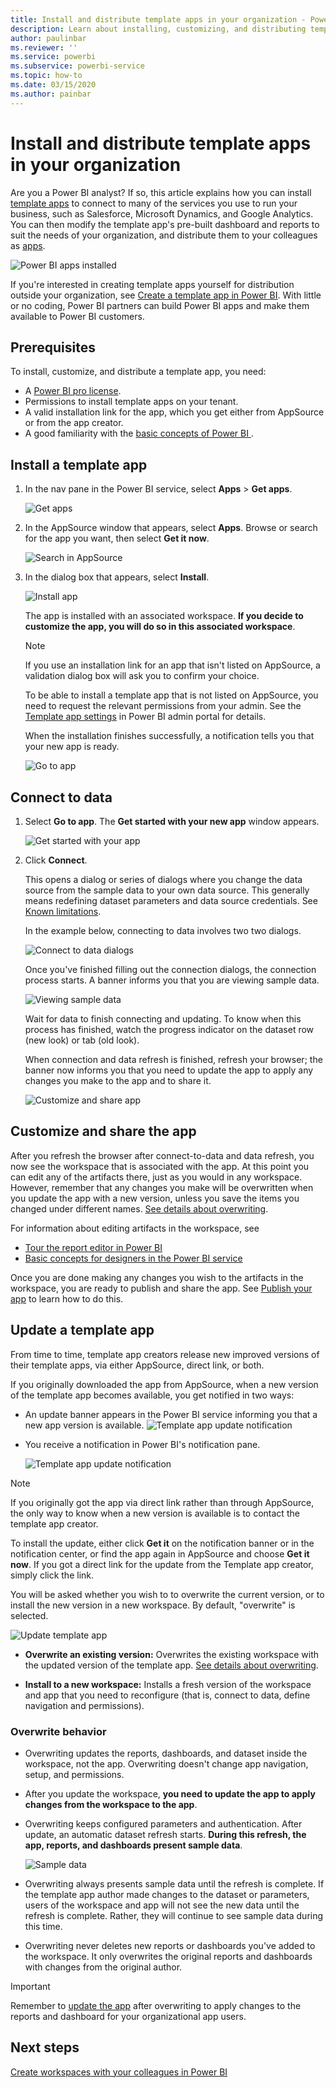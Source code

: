 ```yaml
---
title: Install and distribute template apps in your organization - Power BI
description: Learn about installing, customizing, and distributing template apps in your organization in Power BI.
author: paulinbar
ms.reviewer: ''
ms.service: powerbi
ms.subservice: powerbi-service
ms.topic: how-to
ms.date: 03/15/2020
ms.author: painbar
---
```


# Install and distribute template apps in your organization

Are you a Power BI analyst? If so, this article explains how you can  install [template apps](service-template-apps-overview.md) to connect to many of the services you use to run your business, such as Salesforce, Microsoft Dynamics, and Google Analytics. You can then modify the template app's pre-built dashboard and reports to suit the needs of your organization, and distribute them to your colleagues as [apps](consumer/end-user-apps.md). 

![Power BI apps installed](media/service-template-apps-install-distribute/power-bi-get-apps.png)

If you're interested in creating template apps yourself for distribution outside your organization, see [Create a template app in Power BI](service-template-apps-create.md). With little or no coding, Power BI partners can build Power BI apps and make them available to Power BI customers. 

## Prerequisites  

To install, customize, and distribute a template app, you need: 

* A [Power BI pro license](service-self-service-signup-for-power-bi.md).
* Permissions to install template apps on your tenant.
* A valid installation link for the app, which you get either from AppSource or from the app creator.
* A good familiarity with the [basic concepts of Power BI ](service-basic-concepts.md).

## Install a template app

1. In the nav pane in the Power BI service, select **Apps** > **Get apps**.

    ![Get apps](media/service-template-apps-install-distribute/power-bi-get-apps-arrow.png)

1. In the AppSource window that  appears, select **Apps**. Browse or search for the app you want, then select **Get it now**.

    ![Search in AppSource](media/service-template-apps-install-distribute/power-bi-appsource.png)

1. In the dialog box that appears, select **Install**.

    ![Install app](media/service-template-apps-install-distribute/power-install-dialog.png)
    
    The app is installed with an associated workspace. **If you decide to customize the app, you will do so in this associated workspace**.

    > [!NOTE]
    > If you use an installation link for an app that isn't listed on AppSource, a validation dialog box will ask you to confirm your choice.
    >
    >To be able to install a template app that is not listed on AppSource, you need to request the relevant permissions from your admin. See the [Template app settings](service-admin-portal.md#template-apps-settings) in Power BI admin portal for details.

    When the installation finishes successfully, a notification tells you that your new app is ready.

    ![Go to app](media/service-template-apps-install-distribute/power-bi-go-to-app.png)

## Connect to data

1. Select **Go to app**. The **Get started with your new app** window appears.

   ![Get started with your app](media/service-template-apps-install-distribute/power-bi-template-app-get-started.png)

1. Click **Connect**.
    
    This opens a dialog or series of dialogs where you change the data source from the sample data to your own data source. This generally means redefining dataset parameters and data source credentials. See [Known limitations](service-template-apps-tips.md#known-limitations).
    
    In the example below, connecting to data involves two two dialogs.

   ![Connect to data dialogs](media/service-template-apps-install-distribute/power-bi-template-app-connect-to-data-dialogs.png)

    Once you've finished filling out the connection dialogs, the connection process starts. A banner informs you that you are viewing sample data.

    ![Viewing sample data](media/service-template-apps-install-distribute/power-bi-template-app-viewing-sample-data.png)

    Wait for data to finish connecting and updating. To know when this process has finished, watch the progress indicator on the dataset row (new look) or tab (old look).

   When connection and data refresh is finished, refresh your browser; the banner now informs you that you need to update the app to apply any changes you make to the app and to share it.

    ![Customize and share app](media/service-template-apps-install-distribute/power-bi-template-app-customize-share.png)

## Customize and share the app

After you refresh the browser after connect-to-data and data refresh, you now see the workspace that is associated with the app. At this point you can edit any of the artifacts there, just as you would in any workspace. However, remember that any changes you make will be overwritten when you update the app with a new version, unless you save the items you changed under different names. [See details about overwriting](#overwrite-behavior).

For information about editing artifacts in the workspace, see
* [Tour the report editor in Power BI](service-the-report-editor-take-a-tour.md)
* [Basic concepts for designers in the Power BI service](service-basic-concepts.md)

Once you are done making any changes you wish to the artifacts in the workspace, you are ready to publish and share the app. See [Publish your app](service-create-distribute-apps.md#publish-your-app) to learn how to do this.

## Update a template app

From time to time, template app creators release new improved versions of their template apps, via either AppSource, direct link, or both.

If you originally downloaded the app from AppSource, when a new version of the template app becomes available, you get notified in two ways:
* An update banner appears in the Power BI service informing you that a new app version is available.
  ![Template app update notification](media/service-template-apps-install-distribute/power-bi-new-app-version-notification-banner.png)
* You receive a notification in Power BI's notification pane.


  ![Template app update notification](media/service-template-apps-install-distribute/power-bi-new-app-version-notification-pane.png)

>[!NOTE]
>If you originally got the app via direct link rather than through AppSource, the only way to know when a new version is available is to contact the template app creator.

  To install the update, either click **Get it** on the notification banner or in the notification center, or find the app again in AppSource and choose **Get it now**. If you got a direct link for the update from the Template app creator, simply click the link.
  
  You will be asked whether you wish to to overwrite the current version, or to install the new version in a new workspace. By default, "overwrite" is selected.

  ![Update template app](media/service-template-apps-install-distribute/power-bi-update-app-overwrite.png)

- **Overwrite an existing version:** Overwrites the existing workspace with the updated version of the template app. [See details about overwriting](#overwrite-behavior).

- **Install to a new workspace:** Installs a fresh version of the workspace and app that you need to reconfigure (that is, connect to data, define navigation and permissions).

### Overwrite behavior

* Overwriting updates the reports, dashboards, and dataset inside the workspace, not the app. Overwriting doesn't change app navigation, setup, and permissions.
* After you update the workspace, **you need to update the app to apply changes from the workspace to the app**.
* Overwriting keeps configured parameters and authentication. After update, an automatic dataset refresh starts. **During this refresh, the app, reports, and dashboards present sample data**.

  ![Sample data](media/service-template-apps-install-distribute/power-bi-sample-data.png)

* Overwriting always presents sample data until the refresh is complete. If the template app author made changes to the dataset or parameters, users of the workspace and app will not see the new data until the refresh is complete. Rather, they will continue to see sample data during this time.
* Overwriting never deletes new reports or dashboards you've added to the workspace. It only overwrites the original reports and dashboards with changes from the original author.

>[!IMPORTANT]
>Remember to [update the app](#customize-and-share-the-app) after overwriting to apply changes to the reports and dashboard for your organizational app users.

## Next steps

[Create workspaces with your colleagues in Power BI](service-create-workspaces.md)

